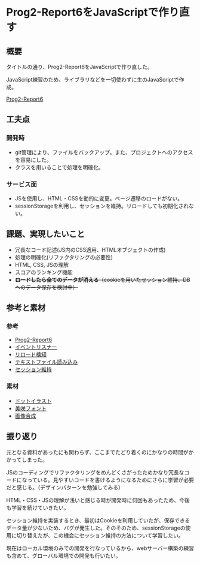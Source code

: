# Prog2-Report6をJavaScriptで作り直す

## 概要
タイトルの通り、Prog2-Report6をJavaScriptで作り直した。

JavaScript練習のため、ライブラリなどを一切使わずに生のJavaScriptで作成。

[Prog2-Report6](https://github.com/e235750/Report6 "Prog2-Report6へのリンク")

## 工夫点
### 開発時
* git管理により、ファイルをバックアップ。また、プロジェクトへのアクセスを容易にした。
* クラスを用いることで処理を明確化。

### サービス面
* JSを使用し、HTML・CSSを動的に変更。ページ遷移のロードがない。
* sessionStorageを利用し、セッションを維持。リロードしても初期化されない。

## 課題、実現したいこと
* 冗長なコード記述(JS内のCSS適用、HTMLオブジェクトの作成)
* 処理の明確化(リファクタリングの必要性)
* HTML, CSS, JSの理解
* スコアのランキング機能
* ~~**ロードしたら全てのデータが消える**（cookieを用いたセッション維持、DBへのデータ保存を検討中）~~

## 参考と素材
### 参考
* [Prog2-Report6](https://github.com/e235750/Report6 "Prog2-Report6へのリンク")
* [イベントリスナー](https://www.sejuku.net/blog/57625#index_id4)
* [リロード検知](https://masanyon.com/javascript-reload-event-beforeunload-unload/)
* [テキストファイル読み込み](https://www.pazru.net/html5/File/020.html)
* [セッション維持](https://b-risk.jp/blog/2021/07/sessionstorage/)

### 素材
* [ドットイラスト](https://dot-illust.net/)
* [美咲フォント](https://littlelimit.net/misaki.htm)
* [画像合成](https://www.bannerkoubou.com/photoeditor/composite/)

## 振り返り
元となる資料があったにも関わらず、ここまでたどり着くのにかなりの時間がかかってしまった。

JSのコーディングでリファクタリングをめんどくさがったためかなり冗長なコードになっている。見やすいコードを書けるようになるためにさらに学習が必要だと感じる。（デザインパターンを勉強してみる）

HTML・CSS・JSの理解が浅いと感じる時が開発時に何回もあったため、今後も学習を続けていきたい。

セッション維持を実装するとき、最初はCookieを利用していたが、保存できるデータ量が少ないため、バグが発生した。そのそのため、sessionStorageの使用に切り替えたが、この機会にセッション維持の方法について学習したい。

現在はローカル環境のみでの開発を行なっているから、webサーバー構築の練習も含めて、グローバル環境での開発も行いたい。
